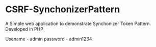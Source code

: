 # CSRF-SynchonizerPattern
A Simple web application to demonstrate Synchonizer Token Pattern. Developed in PHP

Usename - admin 
password - admin1234

